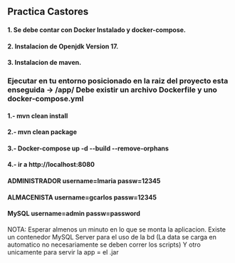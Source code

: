## Practica Castores


#### 1. Se debe contar con Docker Instalado y docker-compose.
#### 2. Instalacion de Openjdk Version 17.
#### 3. Instalacion de maven.

### Ejecutar en tu entorno posicionado en la raiz del proyecto esta enseguida -> /app/ Debe existir un archivo Dockerfile y uno docker-compose.yml
#### 1.- mvn clean install
#### 2.- mvn clean package
#### 3.- Docker-compose up -d --build --remove-orphans
#### 4.- ir a http://localhost:8080
#### ADMINISTRADOR username=lmaria passw=12345 
#### ALMACENISTA username=gcarlos passw=12345
#### MySQL username=admin passw=password

NOTA: Esperar almenos un minuto en lo que se monta la aplicacion.
Existe un contenedor MySQL Server para el uso de la bd (La data se carga en automatico no necesariamente se deben correr los scripts)
Y otro unicamente para servir la app = el .jar

